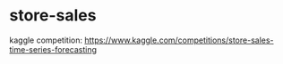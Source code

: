 # store-sales
kaggle competition: https://www.kaggle.com/competitions/store-sales-time-series-forecasting
